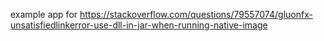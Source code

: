 example app for https://stackoverflow.com/questions/79557074/gluonfx-unsatisfiedlinkerror-use-dll-in-jar-when-running-native-image